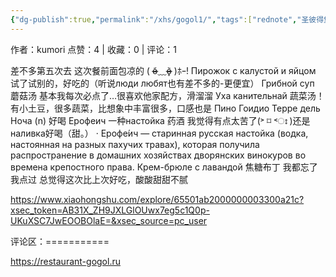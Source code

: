 ```yaml
---
{"dg-publish":true,"permalink":"/xhs/gogol1/","tags":["rednote","圣彼得堡"]}
---
```


作者：kumori
点赞：4   |   收藏：0   |   评论：1

差不多第五次去
这次餐前面包凉的 ( o̴̶̷᷄﹏o̴̶̷̥᷅ )ﾎｰ!
Пирожок с калустой и яйцом 试了试别的，好吃的（听说люди любят也有差不多的-更便宜）
Грибной суп 蘑菇汤 基本我每次必点了…很喜欢他家配方，滑溜溜
Уха канительнай 蔬菜汤！有小土豆，很多蔬菜，比想象中丰富很多，口感也是
Пино Гоидио Терре дель Ноча (n) 好喝
Ерофеич 一种настойка 药酒 我觉得有点太苦了(˃ ⌑ ˂ഃ )还是наливка好喝（甜。）
· Ерофе́ич — старинная русская настойка (водка, настоянная на разных пахучих травах), которая получила распространение в домашних хозяйствах дворянских винокуров во времена крепостного права.
Крем-брюле с лавандой 焦糖布丁 我都忘了我点过 总觉得这次比上次好吃，酸酸甜甜不腻

https://www.xiaohongshu.com/explore/65501ab2000000003300a21c?xsec_token=AB31X_ZH9JXLGlOUwx7eg5c1Q0p-UKuXSC7JwEOOBOlaE=&xsec_source=pc_user

评论区：===========

https://restaurant-gogol.ru